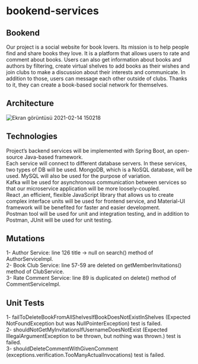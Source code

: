 # bookend-services
## Bookend
  Our project is a social website for book lovers. Its mission is to help people find and share
  books they love. It is a platform that allows users to rate and comment about books. Users can also get
  information about books and authors by filtering, create virtual shelves to add books as their wishes
  and join clubs to make a discussion about their interests and communicate. In addition to those, users 
  can message each other outside of clubs. Thanks to it, they can create a book-based social network for
  themselves. 
## Architecture
![Ekran görüntüsü 2021-02-14 150218](https://user-images.githubusercontent.com/37040918/107876215-b1805880-6ed5-11eb-80d9-ccd244238eb7.png)

## Technologies
  Project’s backend services will be implemented with Spring Boot, an open-source Java-based framework.<br />
  Each service will connect to different database servers. In these services, two types of DB will be used. MongoDB, which is a NoSQL database, will be used. MySQL will also be used for the purpose of variation. <br />
  Kafka will be used for asynchronous communication between services so that our microservice application will be more loosely-coupled. <br />
  React ,an efficient, flexible JavaScript library that allows us to create complex interface units will be used for frontend service, and Material-UI framework will be benefited for faster and easier development. <br />
  Postman tool will be used for unit and integration testing, and in addition to Postman, JUnit will be used for unit testing.<br />

## Mutations
  1- Author Service: line 126 title -> null on search() method of AuthorServiceImpl. </br>
  2- Book Club Service: line 57-59 are deleted on getMemberInvitations() method of ClubService. </br>
  3- Rate Comment Service: line 89 is duplicated on delete() method of CommentServiceImpl. </br>

## Unit Tests
  1- failToDeleteBookFromAllShelvesIfBookDoesNotExistInShelves (Expected NotFoundException but was NullPointerException) test is failed. </br>
  2- shouldNotGetMyInvitationsIfUsernameDoesNotExist (Expected IllegalArgumentException to be thrown, but nothing was thrown.) test is failed. </br>
  3- shouldDeleteCommentWithGivenComment (exceptions.verification.TooManyActualInvocations) test is failed. </br>
